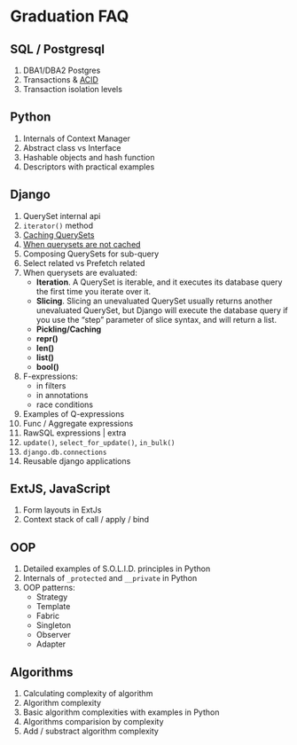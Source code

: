 # Graduation FAQ

## SQL / Postgresql
1. DBA1/DBA2 Postgres
2. Transactions & [ACID](https://en.wikipedia.org/wiki/ACID)
3. Transaction isolation levels

## Python
1. Internals of Context Manager
2. Abstract class vs Interface
3. Hashable objects and hash function
4. Descriptors with practical examples

## Django
1. QuerySet internal api
2. `iterator()` method
3. [Caching QuerySets](https://docs.djangoproject.com/en/1.11/topics/db/queries/#caching-and-querysets)
3. [When querysets are not cached](https://docs.djangoproject.com/en/1.11/topics/db/queries/#when-querysets-are-not-cached)
4. Composing QuerySets for sub-query
5. Select related vs Prefetch related
6. When querysets are evaluated:
	* __Iteration__. A QuerySet is iterable, and it executes its database query the first time you iterate over it.
	* __Slicing__. Slicing an unevaluated QuerySet usually returns another unevaluated QuerySet, but Django will execute the database query if you use the “step” parameter of slice syntax, and will return a list.
	* __Pickling/Caching__
	* __repr()__
	* __len()__
	* __list()__
	* __bool()__
7. F-expressions:
	* in filters
	* in annotations
	* race conditions
8. Examples of Q-expressions
9. Func / Aggregate expressions
10. RawSQL expressions | extra
11. `update()`, `select_for_update()`, `in_bulk()`
12. `django.db.connections`
13. Reusable django applications

## ExtJS, JavaScript
1. Form layouts in ExtJs
2. Context stack of call / apply / bind

## OOP
1. Detailed examples of S.O.L.I.D. principles in Python
2. Internals of `_protected` and `__private` in Python
3. OOP patterns:
	* Strategy
	* Template
	* Fabric
	* Singleton
	* Observer
	* Adapter

## Algorithms
1. Calculating complexity of algorithm
2. Algorithm complexity
3. Basic algorithm complexities with examples in Python
4. Algorithms comparision by complexity
5. Add / substract algorithm complexity
